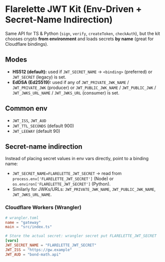 
# Flarelette JWT Kit (Env-Driven + Secret-Name Indirection)

Same API for TS & Python (`sign`, `verify`, `createToken`, `checkAuth`), but the kit chooses crypto **from environment** and loads secrets **by name** (great for Cloudflare bindings).

## Modes
- **HS512 (default):** used if `JWT_SECRET_NAME` → `<binding>` (preferred) or `JWT_SECRET` (legacy) is set.
- **EdDSA (Ed25519):** used if any of `JWT_PRIVATE_JWK_NAME` / `JWT_PRIVATE_JWK` (producer) or `JWT_PUBLIC_JWK_NAME` / `JWT_PUBLIC_JWK` / `JWT_JWKS_URL_NAME` / `JWT_JWKS_URL` (consumer) is set.

## Common env
- `JWT_ISS`, `JWT_AUD`
- `JWT_TTL_SECONDS` (default 900)
- `JWT_LEEWAY` (default 90)

## Secret-name indirection
Instead of placing secret values in env vars directly, point to a binding name:
- `JWT_SECRET_NAME=FLARELETTE_JWT_SECRET` → read from `process.env['FLARELETTE_JWT_SECRET']` (Node) or `os.environ['FLARELETTE_JWT_SECRET']` (Python).
- Similarly for JWKs/URLs: `JWT_PRIVATE_JWK_NAME`, `JWT_PUBLIC_JWK_NAME`, `JWT_JWKS_URL_NAME`.

### Cloudflare Workers (Wrangler)
```toml
# wrangler.toml
name = "gateway"
main = "src/index.ts"

# Store the actual secret: wrangler secret put FLARELETTE_JWT_SECRET
[vars]
JWT_SECRET_NAME = "FLARELETTE_JWT_SECRET"
JWT_ISS = "https://gw.example"
JWT_AUD = "bond-math.api"
```
